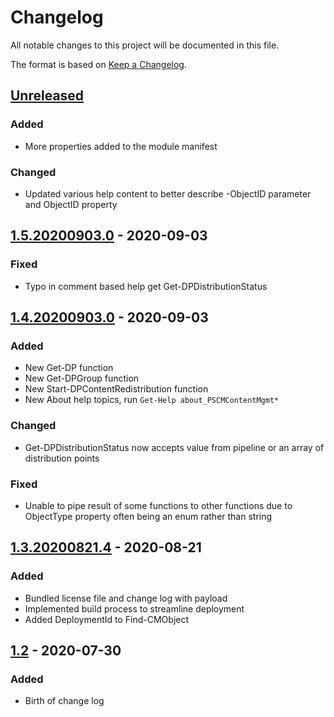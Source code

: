 # Changelog
All notable changes to this project will be documented in this file.

The format is based on [Keep a Changelog](https://keepachangelog.com/en/1.0.0/).

## [Unreleased]
### Added
- More properties added to the module manifest

### Changed
- Updated various help content to better describe -ObjectID parameter and ObjectID property

## [1.5.20200903.0] - 2020-09-03
### Fixed
- Typo in comment based help get Get-DPDistributionStatus

## [1.4.20200903.0] - 2020-09-03
### Added
- New Get-DP function
- New Get-DPGroup function
- New Start-DPContentRedistribution function
- New About help topics, run `Get-Help about_PSCMContentMgmt*`

### Changed
- Get-DPDistributionStatus now accepts value from pipeline or an array of distribution points

### Fixed
- Unable to pipe result of some functions to other functions due to ObjectType property often being an enum rather than string

## [1.3.20200821.4] - 2020-08-21
### Added
- Bundled license file and change log with payload
- Implemented build process to streamline deployment
- Added DeploymentId to Find-CMObject

## [1.2] - 2020-07-30
### Added
- Birth of change log

[Unreleased]: https://github.com/codaamok/PSCMContentMgmt/compare/1.6.20200905.0..HEAD
[1.5.20200903.0]: https://github.com/codaamok/PSCMContentMgmt/compare/1.4.20200903.0..1.5.20200903.0
[1.4.20200903.0]: https://github.com/codaamok/PSCMContentMgmt/compare/1.3.20200821.4..1.4.20200903.0
[1.3.20200821.4]: https://github.com/codaamok/PSCMContentMgmt/compare/1.2..1.3.20200821.4
[1.2]: https://github.com/codaamok/PSCMContentMgmt/tree/1.2
